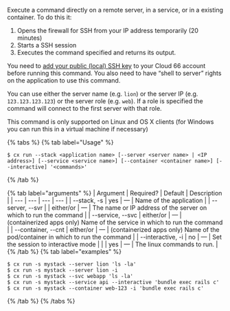 Execute a command directly on a remote server, in a service, or in a existing container. To do this it: 

1. Opens the firewall for SSH from your IP address temporarily (20 minutes)
2. Starts a SSH session 
3. Executes the command specified and returns its output.

You need to [add your public (local) SSH key](/docs/servers/ssh-to-server#adding-your-public-key-to-your-cloud-66-account) to your Cloud 66 account before running this command. You also need to have “shell to server” rights on the application to use this command.

 You can use either the server name (e.g. `lion`) or the server IP (e.g. `123.123.123.123`) or the server role (e.g. `web`). If a role is specified the command will connect to the first server with that role. 

This command is only supported on Linux and OS X clients (for Windows you can run this in a virtual machine if necessary)

{% tabs %}
{% tab label="Usage" %}

```shell
$ cx run --stack <application name> [--server <server name> | <IP address>] [--service <service name>] [--container <container name>] [--interactive] '<commands>'
```
{% /tab %}
    
{% tab label="arguments" %}
| Argument | Required? | Default | Description |
|  ---  |  ---  |  ---  |  ---  |
| \--stack, -s <application name> | yes | — | Name of the application |
| \--server, --svr <server name> \| <IP address> | either/or | — | The name or IP address of the server on which to run the command |
| \--service, --svc <service name> | either/or | — | (containerized apps only) Name of the service in which to run the command |
| \--container, --cnt <container name> | either/or | — | (containerized apps only) Name of the pod/container in which to run the command  |
| \--interactive, -i | no | — | Set the session to interactive mode |
| <commands> | yes | — | The linux commands to run.  |
{% /tab %}
{% tab label="examples" %}

```shell
$ cx run -s mystack --server lion 'ls -la'
$ cx run -s mystack --server lion -i
$ cx run -s mystack --svc webapp 'ls -la'
$ cx run -s mystack --service api --interactive 'bundle exec rails c'
$ cx run -s mystack --container web-123 -i 'bundle exec rails c'
```

{% /tab %}
{% /tabs %}